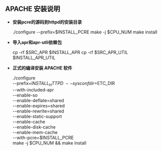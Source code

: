 APACHE 安装说明
---------------

- **安装pcre的源码到httpd的安装目录**

	./configure --prefix=$INSTALL_PCRE
	make -j $CPU_NUM
	make install

- **导入apr和apr-utli依赖包**

	cp -rf $SRC_APR $INSTALL_APR
	cp -rf $SRC_APR_UTIL  $INSTALL_APR_UTIL

- **正式的编译安装 APACHE 软件**

	./configure \
		--prefix=$INSTALL_HTTPD  \
		--sysconfdir=$ETC_DIR \
		--with-included-apr \
		--enable-so \
		--enable-deflate=shared \
		--enable-expires=shared \
		--enable-rewrite=shared \
		--enable-static-support \
		--enable-cache \
		--enable-disk-cache \
		--enable-mem-cache \
		--with-pcre=$INSTALL_PCRE \
	make -j $CPU_NUM && make install

